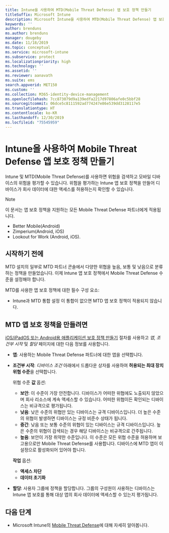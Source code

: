 ```yaml
---
title: Intune을 사용하여 MTD(Mobile Threat Defense) 앱 보호 정책 만들기
titleSuffix: Microsoft Intune
description: Microsoft Intune을 사용하여 MTD(Mobile Threat Defense) 앱 보호 정책 만들기
keywords: ''
author: brenduns
ms.author: brenduns
manager: dougeby
ms.date: 11/18/2019
ms.topic: conceptual
ms.service: microsoft-intune
ms.subservice: protect
ms.localizationpriority: high
ms.technology: ''
ms.assetid: ''
ms.reviewer: aanavath
ms.suite: ems
search.appverid: MET150
ms.custom: ''
ms.collection: M365-identity-device-management
ms.openlocfilehash: 7cc873079d9a139edfa2217d97806afe0c5bbf28
ms.sourcegitcommit: 06dce5c8111592ad774247e86e539dd3128117e5
ms.translationtype: HT
ms.contentlocale: ko-KR
ms.lasthandoff: 12/30/2019
ms.locfileid: "75545959"
---
```

# <a name="create-mobile-threat-defense-app-protection-policy-with-intune"></a>Intune을 사용하여 Mobile Threat Defense 앱 보호 정책 만들기

Intune 및 MTD(Mobile Threat Defense)를 사용하면 위협을 검색하고 모바일 디바이스의 위험을 평가할 수 있습니다. 위험을 평가하는 Intune 앱 보호 정책을 만들어 디바이스가 회사 데이터에 대한 액세스를 허용하는지 확인할 수 있습니다.


> [!NOTE]
> 이 문서는 앱 보호 정책을 지원하는 모든 Mobile Threat Defense 파트너에게 적용됩니다.
>
> - Better Mobile(Android)
> - Zimperium(Android, iOS)
> - Lookout for Work (Android, iOS).

## <a name="before-you-begin"></a>시작하기 전에

MTD 설치의 일부로 MTD 파트너 콘솔에서 다양한 위협을 높음, 보통 및 낮음으로 분류하는 정책을 만들었습니다. 이제 Intune 앱 보호 정책에서 Mobile Threat Defense 수준을 설정해야 합니다.

MTD를 사용한 앱 보호 정책에 대한 필수 구성 요소:

- Intune과 MTD 통합 설정 이 통합이 없으면 MTD 앱 보호 정책이 적용되지 않습니다.

## <a name="to-create-an-mtd-app-protection-policy"></a>MTD 앱 보호 정책을 만들려면

[iOS/iPadOS 또는 Android용 애플리케이션 보호 정책 만들기](../apps/app-protection-policies.md#app-protection-policies-for-iosipados-and-android-apps) 절차를 사용하고 *앱*, *조건부 시작* 및 *할당* 페이지에 대한 다음 정보를 사용합니다.

- **앱**: 사용하는 Mobile Threat Defense 파트너에 대한 앱을 선택합니다.
- **조건부 시작**:  *디바이스 조건* 아래에서 드롭다운 상자를 사용하여 **허용되는 최대 장치 위협 수준**을 선택합니다.

  위협 수준 **값** 옵션:

  - **보안**: 이 수준이 가장 안전합니다. 디바이스가 어떠한 위협에도 노출되지 않았으며 회사 리소스에 계속 액세스할 수 있습니다. 어떠한 위협이든 확인되는 디바이스는 비규격으로 평가됩니다.
  - **낮음**: 낮은 수준의 위협만 있는 디바이스는 규격 디바이스입니다. 더 높은 수준의 위협이 발생하면 디바이스는 규정 비준수 상태가 됩니다.
  - **중간**: 낮음 또는 보통 수준의 위협이 있는 디바이스는 규격 디바이스입니다. 높은 수준의 위협이 검색되는 경우 해당 디바이스는 비규격으로 간주됩니다.
  - **높음**: 보안이 가장 취약한 수준입니다. 이 수준은 모든 위협 수준을 허용하며 보고용으로만 Mobile Threat Defense를 사용합니다. 디바이스에 MTD 앱이 이 설정으로 활성화되어 있어야 합니다.

  **작업** 옵션:

  - **액세스 차단**
  - **데이터 초기화**

- **할당**: 사용자 그룹에 정책을 할당합니다.  그룹의 구성원이 사용하는 디바이스는 Intune 앱 보호를 통해 대상 앱의 회사 데이터에 액세스할 수 있는지 평가됩니다.


## <a name="next-steps"></a>다음 단계  

- Microsoft Intune의 [Mobile Threat Defense](~/protect/mobile-threat-defense.md)에 대해 자세히 알아봅니다.

